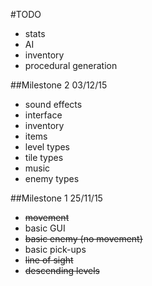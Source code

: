 #TODO
* stats
* AI
* inventory
* procedural generation

##Milestone 2
03/12/15
* sound effects
* interface
* inventory
* items
* level types
* tile types
* music
* enemy types

##Milestone 1
25/11/15
* ~~movement~~
* basic GUI
* ~~basic enemy (no movement)~~
* basic pick-ups
* ~~line of sight~~
* ~~descending levels~~
